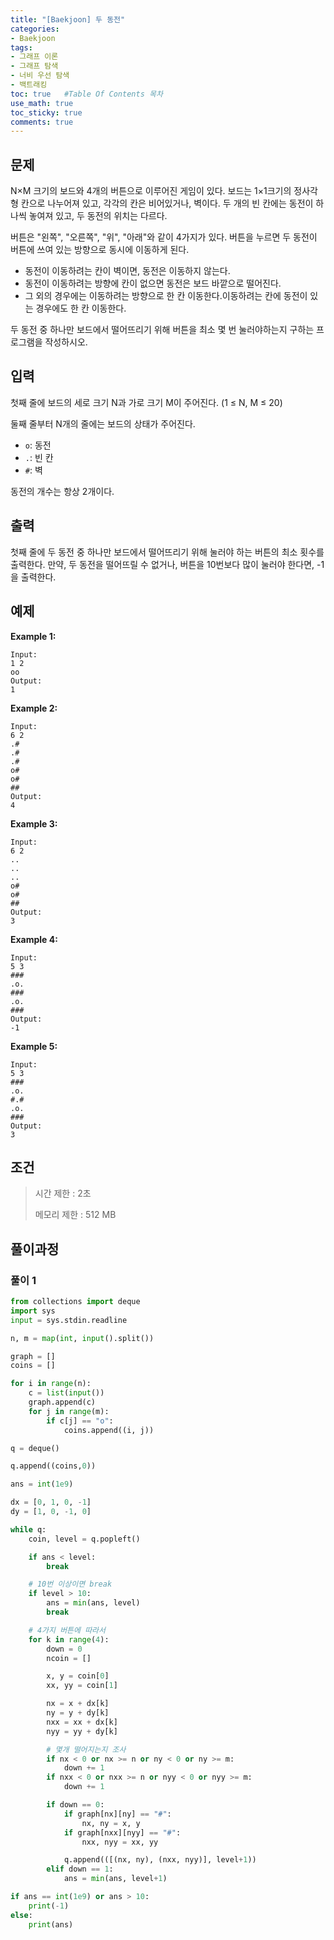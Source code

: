 ```yaml
---
title: "[Baekjoon] 두 동전"
categories: 
- Baekjoon
tags:
- 그래프 이론
- 그래프 탐색
- 너비 우선 탐색
- 백트래킹
toc: true   #Table Of Contents 목차 
use_math: true
toc_sticky: true
comments: true
---
```


## 문제

N×M 크기의 보드와 4개의 버튼으로 이루어진 게임이 있다. 보드는 1×1크기의 정사각형 칸으로 나누어져 있고, 각각의 칸은 비어있거나, 벽이다. 두 개의 빈 칸에는 동전이 하나씩 놓여져 있고, 두 동전의 위치는 다르다.

버튼은 "왼쪽", "오른쪽", "위", "아래"와 같이 4가지가 있다. 버튼을 누르면 두 동전이 버튼에 쓰여 있는 방향으로 동시에 이동하게 된다.

- 동전이 이동하려는 칸이 벽이면, 동전은 이동하지 않는다.
- 동전이 이동하려는 방향에 칸이 없으면 동전은 보드 바깥으로 떨어진다.
- 그 외의 경우에는 이동하려는 방향으로 한 칸 이동한다.이동하려는 칸에 동전이 있는 경우에도 한 칸 이동한다.

두 동전 중 하나만 보드에서 떨어뜨리기 위해 버튼을 최소 몇 번 눌러야하는지 구하는 프로그램을 작성하시오.

## 입력

첫째 줄에 보드의 세로 크기 N과 가로 크기 M이 주어진다. (1 ≤ N, M ≤ 20)

둘째 줄부터 N개의 줄에는 보드의 상태가 주어진다.

- `o`: 동전
- `.`: 빈 칸
- `#`: 벽

동전의 개수는 항상 2개이다.

## 출력

첫째 줄에 두 동전 중 하나만 보드에서 떨어뜨리기 위해 눌러야 하는 버튼의 최소 횟수를 출력한다. 만약, 두 동전을 떨어뜨릴 수 없거나, 버튼을 10번보다 많이 눌러야 한다면, -1을 출력한다.

## 예제

**Example 1:**

```
Input: 
1 2
oo
Output: 
1
```

**Example 2:**

```
Input:
6 2
.#
.#
.#
o#
o#
##
Output:
4
```

**Example 3:**

```
Input:
6 2
..
..
..
o#
o#
##
Output:
3
```

**Example 4:**

```
Input:
5 3
###
.o.
###
.o.
###
Output:
-1
```

**Example 5:**

```
Input:
5 3
###
.o.
#.#
.o.
###
Output:
3
```

## 조건

> 시간 제한 : 2초
>
> 메모리 제한 : 512 MB

## 풀이과정

### 풀이 1

```python
from collections import deque
import sys
input = sys.stdin.readline

n, m = map(int, input().split())

graph = []
coins = []

for i in range(n):
    c = list(input())
    graph.append(c)
    for j in range(m):
        if c[j] == "o":
            coins.append((i, j))

q = deque()

q.append((coins,0))

ans = int(1e9)

dx = [0, 1, 0, -1]
dy = [1, 0, -1, 0]

while q:
    coin, level = q.popleft()

    if ans < level:
        break

    # 10번 이상이면 break
    if level > 10:
        ans = min(ans, level)
        break

    # 4가지 버튼에 따라서
    for k in range(4):
        down = 0
        ncoin = []

        x, y = coin[0]
        xx, yy = coin[1]

        nx = x + dx[k]
        ny = y + dy[k]
        nxx = xx + dx[k]
        nyy = yy + dy[k]

        # 몇개 떨어지는지 조사
        if nx < 0 or nx >= n or ny < 0 or ny >= m:
            down += 1
        if nxx < 0 or nxx >= n or nyy < 0 or nyy >= m:
            down += 1

        if down == 0:
            if graph[nx][ny] == "#":
                nx, ny = x, y
            if graph[nxx][nyy] == "#":
                nxx, nyy = xx, yy

            q.append(([(nx, ny), (nxx, nyy)], level+1))
        elif down == 1:
            ans = min(ans, level+1)

if ans == int(1e9) or ans > 10:
    print(-1)
else:
    print(ans)
```

